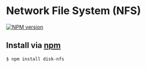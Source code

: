 # Network File System (NFS)
[![NPM version](https://badge.fury.io/js/disk-nfs.png)](https://npmjs.org/disk-nfs)


Install via [npm](https://npmjs.org)
------------------------------------
```sh
$ npm install disk-nfs
```
